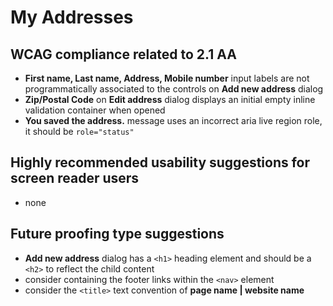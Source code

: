 # My Addresses
## WCAG compliance related to 2.1 AA
- **First name, Last name, Address, Mobile number** input labels are not programmatically associated to the controls on **Add new address** dialog
- **Zip/Postal Code** on **Edit address** dialog displays an initial empty inline validation container when opened
- **You saved the address.** message uses an incorrect aria live region role, it should be `role="status"`
## Highly recommended usability suggestions for screen reader users
- none
## Future proofing type suggestions
- **Add new address** dialog has a `<h1>` heading element and should be a `<h2>` to reflect the child content
- consider containing the footer links within the `<nav>` element
- consider the `<title>` text convention of **page name | website name**
